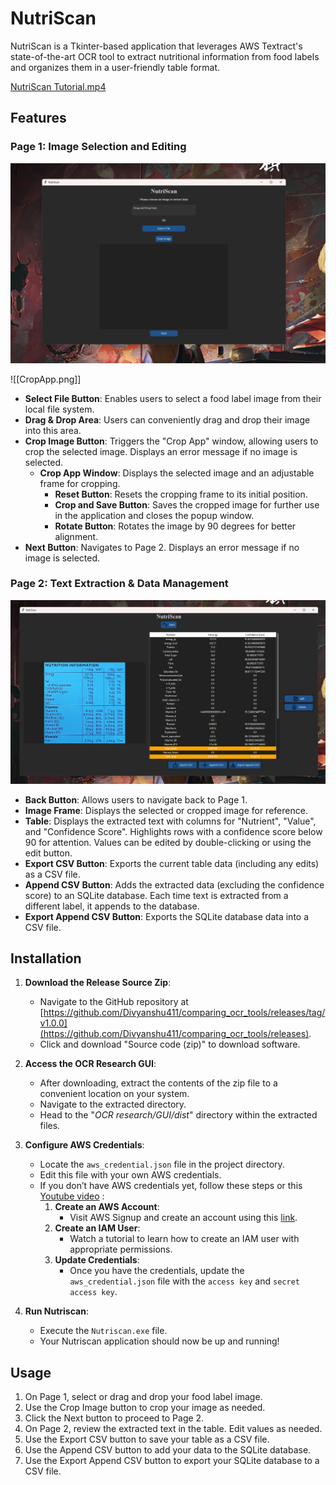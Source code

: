 # NutriScan

NutriScan is a Tkinter-based application that leverages AWS Textract's state-of-the-art OCR tool to extract nutritional
information from food labels and organizes them in a user-friendly table format.

[NutriScan Tutorial.mp4](Media%2FNutriScan%20Tutorial.mp4)

## Features

### Page 1: Image Selection and Editing

![Page 1.png](Media%2FPage%201.png)

![[CropApp.png]]

- **Select File Button**: Enables users to select a food label image from their local file system.
- **Drag & Drop Area**: Users can conveniently drag and drop their image into this area.
- **Crop Image Button**: Triggers the "Crop App" window, allowing users to crop the selected image. Displays an error
  message if no image is selected.
    - **Crop App Window**: Displays the selected image and an adjustable frame for cropping.
        - **Reset Button**: Resets the cropping frame to its initial position.
        - **Crop and Save Button**: Saves the cropped image for further use in the application and closes the popup
          window.
        - **Rotate Button**: Rotates the image by 90 degrees for better alignment.
- **Next Button**: Navigates to Page 2. Displays an error message if no image is selected.

### Page 2: Text Extraction & Data Management

![Page 2.png](Media%2FPage%202.png)

- **Back Button**: Allows users to navigate back to Page 1.
- **Image Frame**: Displays the selected or cropped image for reference.
- **Table**: Displays the extracted text with columns for "Nutrient", "Value", and "Confidence Score". Highlights rows
  with a confidence score below 90 for attention. Values can be edited by double-clicking or using the edit button.
- **Export CSV Button**: Exports the current table data (including any edits) as a CSV file.
- **Append CSV Button**: Adds the extracted data (excluding the confidence score) to an SQLite database. Each time text
  is extracted from a different label, it appends to the database.
- **Export Append CSV Button**: Exports the SQLite database data into a CSV file.

## Installation

1. **Download the Release Source Zip**:
    - Navigate to the GitHub repository at [https://github.com/Divyanshu411/comparing_ocr_tools/releases/tag/v1.0.0](https://github.com/Divyanshu411/comparing_ocr_tools/releases).
    - Click and download "Source code (zip)" to download software.

2. **Access the OCR Research GUI**:
    - After downloading, extract the contents of the zip file to a convenient location on your system.
    - Navigate to the extracted directory.
    - Head to the "_OCR research/GUI/dist_" directory within the extracted files.

3. **Configure AWS Credentials**:
    - Locate the `aws_credential.json` file in the project directory.
    - Edit this file with your own AWS credentials.
    - If you don’t have AWS credentials yet, follow these steps or
      this [Youtube video](https://youtu.be/HuE-QhrmE1c?si=k-rbtrisN9MgXoKV) :
        1. **Create an AWS Account**:
            - Visit AWS Signup and create an account using
              this [link](https://portal.aws.amazon.com/billing/signup?type=enterprise#/start/email).
        2. **Create an IAM User**:
            - Watch a tutorial to learn how to create an IAM user with appropriate permissions.
        3. **Update Credentials**:
            - Once you have the credentials, update the `aws_credential.json` file with the `access key` and `secret access key`.

4. **Run Nutriscan**:
    - Execute the `Nutriscan.exe` file.
    - Your Nutriscan application should now be up and running!

## Usage

1. On Page 1, select or drag and drop your food label image.
2. Use the Crop Image button to crop your image as needed.
3. Click the Next button to proceed to Page 2.
4. On Page 2, review the extracted text in the table. Edit values as needed.
5. Use the Export CSV button to save your table as a CSV file.
6. Use the Append CSV button to add your data to the SQLite database.
7. Use the Export Append CSV button to export your SQLite database to a CSV file.
